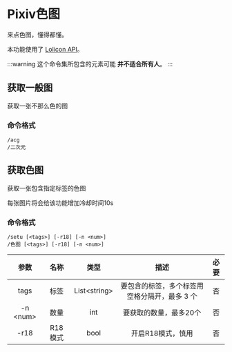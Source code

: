 # Pixiv色图

来点色图，懂得都懂。

本功能使用了 [Lolicon API](https://api.lolicon.app)。

:::warning
这个命令集所包含的元素可能 **并不适合所有人**。
:::

## 获取一般图

获取一张不那么色的图

### 命令格式    

```:no-line-numbers
/acg
/二次元
```

## 获取色图

获取一张包含指定标签的色图

每张图片将会给该功能增加冷却时间10s

### 命令格式

```:no-line-numbers
/setu [<tags>] [-r18] [-n <num>]
/色图 [<tags>] [-r18] [-n <num>]
```

| 参数 |  名称  |  类型  |  描述  |  必要  |
|:----:|:----:|:----:|:----:|:----:|
| tags |  标签  |  List\<string\>  |  要包含的标签，多个标签用空格分隔开，最多 3 个  |  否  |
| -n \<num\> |  数量  |  int  |  要获取的数量，最多20个  |  否  |
| -r18 |  R18 模式  |  bool  |  开启R18模式，慎用  |  否  |